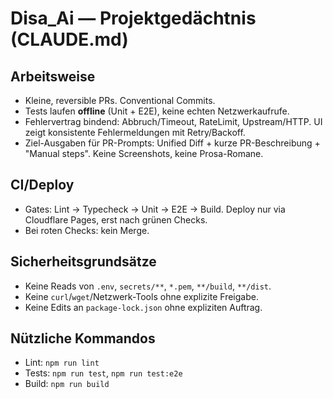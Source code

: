 # Disa_Ai — Projektgedächtnis (CLAUDE.md)

## Arbeitsweise
- Kleine, reversible PRs. Conventional Commits.
- Tests laufen **offline** (Unit + E2E), keine echten Netzwerkaufrufe.
- Fehlervertrag bindend: Abbruch/Timeout, RateLimit, Upstream/HTTP. UI zeigt konsistente Fehlermeldungen mit Retry/Backoff.
- Ziel-Ausgaben für PR-Prompts: Unified Diff + kurze PR-Beschreibung + "Manual steps". Keine Screenshots, keine Prosa-Romane.

## CI/Deploy
- Gates: Lint → Typecheck → Unit → E2E → Build. Deploy nur via Cloudflare Pages, erst nach grünen Checks.
- Bei roten Checks: kein Merge.

## Sicherheitsgrundsätze
- Keine Reads von `.env`, `secrets/**`, `*.pem`, `**/build`, `**/dist`.
- Keine `curl`/`wget`/Netzwerk-Tools ohne explizite Freigabe.
- Keine Edits an `package-lock.json` ohne expliziten Auftrag.

## Nützliche Kommandos
- Lint: `npm run lint`
- Tests: `npm run test`, `npm run test:e2e`
- Build: `npm run build`

